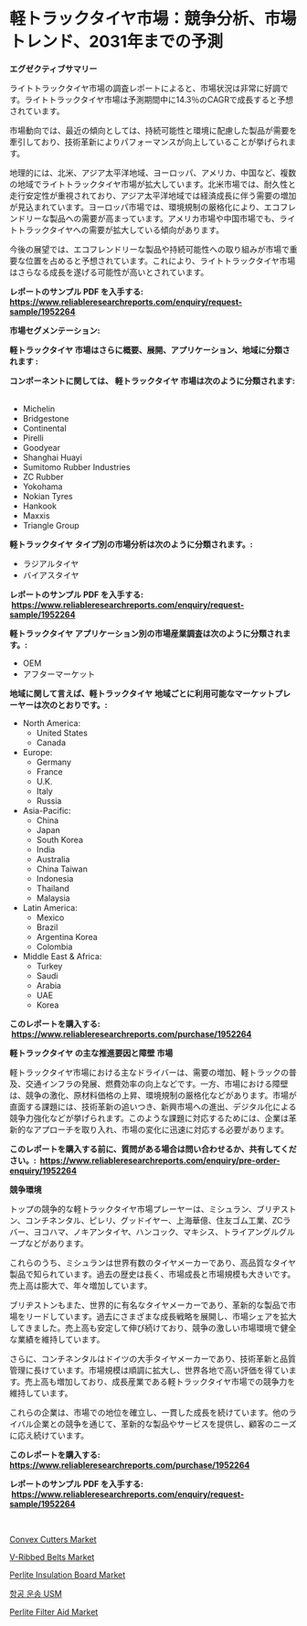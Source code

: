 <p><h1>軽トラックタイヤ市場：競争分析、市場トレンド、2031年までの予測</h1></p><p><strong>エグゼクティブサマリー</strong></p>
<p><p>ライトトラックタイヤ市場の調査レポートによると、市場状況は非常に好調です。ライトトラックタイヤ市場は予測期間中に14.3％のCAGRで成長すると予想されています。</p><p>市場動向では、最近の傾向としては、持続可能性と環境に配慮した製品が需要を牽引しており、技術革新によりパフォーマンスが向上していることが挙げられます。</p><p>地理的には、北米、アジア太平洋地域、ヨーロッパ、アメリカ、中国など、複数の地域でライトトラックタイヤ市場が拡大しています。北米市場では、耐久性と走行安定性が重視されており、アジア太平洋地域では経済成長に伴う需要の増加が見込まれています。ヨーロッパ市場では、環境規制の厳格化により、エコフレンドリーな製品への需要が高まっています。アメリカ市場や中国市場でも、ライトトラックタイヤへの需要が拡大している傾向があります。</p><p>今後の展望では、エコフレンドリーな製品や持続可能性への取り組みが市場で重要な位置を占めると予想されています。これにより、ライトトラックタイヤ市場はさらなる成長を遂げる可能性が高いとされています。</p></p>
<p><strong>レポートのサンプル PDF を入手する: <a href="https://www.reliableresearchreports.com/enquiry/request-sample/1952264">https://www.reliableresearchreports.com/enquiry/request-sample/1952264</a></strong></p>
<p><strong>市場セグメンテーション:</strong></p>
<p><strong> 軽トラックタイヤ 市場はさらに概要、展開、アプリケーション、地域に分類されます :</strong></p>
<p><strong>コンポーネントに関しては、 軽トラックタイヤ 市場は次のように分類されます: &nbsp;</strong></p>
<p><ul><li>Michelin</li><li>Bridgestone</li><li>Continental</li><li>Pirelli</li><li>Goodyear</li><li>Shanghai Huayi</li><li>Sumitomo Rubber Industries</li><li>ZC Rubber</li><li>Yokohama</li><li>Nokian Tyres</li><li>Hankook</li><li>Maxxis</li><li>Triangle Group</li></ul></p>
<p><strong> 軽トラックタイヤ タイプ別の市場分析は次のように分類されます。:</strong></p>
<p><ul><li>ラジアルタイヤ</li><li>バイアスタイヤ</li></ul></p>
<p><strong>レポートのサンプル PDF を入手する: &nbsp;<a href="https://www.reliableresearchreports.com/enquiry/request-sample/1952264">https://www.reliableresearchreports.com/enquiry/request-sample/1952264</a></strong></p>
<p><strong> 軽トラックタイヤ アプリケーション別の市場産業調査は次のように分類されます。:</strong></p>
<p><ul><li>OEM</li><li>アフターマーケット</li></ul></p>
<p><strong>地域に関して言えば、軽トラックタイヤ 地域ごとに利用可能なマーケットプレーヤーは次のとおりです。:</strong></p>
<p><ul>
    <li>
        North America:
        <ul>
            <li>United States</li>
            <li>Canada</li>
        </ul>
    </li>
    <li>
        Europe:
        <ul>
            <li>Germany</li>
            <li>France</li>
            <li>U.K.</li>
            <li>Italy</li>
            <li>Russia</li>
        </ul>
    </li>
    <li>
        Asia-Pacific:
        <ul>
            <li>China</li>
            <li>Japan</li>
            <li>South Korea</li>
            <li>India</li>
            <li>Australia</li>
            <li>China Taiwan</li>
            <li>Indonesia</li>
            <li>Thailand</li>
            <li>Malaysia</li>
        </ul>
    </li>
    <li>
        Latin America:
        <ul>
            <li>Mexico</li>
            <li>Brazil</li>
            <li>Argentina Korea</li>
            <li>Colombia</li>
        </ul>
    </li>
    <li>
        Middle East & Africa:
        <ul>
            <li>Turkey</li>
            <li>Saudi</li>
            <li>Arabia</li>
            <li>UAE</li>
            <li>Korea</li>
        </ul>
    </li>
    </ul></p>
<p><strong>このレポートを購入する: &nbsp;<a href="https://www.reliableresearchreports.com/purchase/1952264">https://www.reliableresearchreports.com/purchase/1952264</a></strong></p>
<p><strong>軽トラックタイヤ の主な推進要因と障壁 市場</strong></p>
<p><p>軽トラックタイヤ市場における主なドライバーは、需要の増加、軽トラックの普及、交通インフラの発展、燃費効率の向上などです。一方、市場における障壁は、競争の激化、原材料価格の上昇、環境規制の厳格化などがあります。市場が直面する課題には、技術革新の追いつき、新興市場への進出、デジタル化による競争力強化などが挙げられます。このような課題に対応するためには、企業は革新的なアプローチを取り入れ、市場の変化に迅速に対応する必要があります。</p></p>
<p><strong>このレポートを購入する前に、質問がある場合は問い合わせるか、共有してください。:&nbsp; <a href="https://www.reliableresearchreports.com/enquiry/pre-order-enquiry/1952264">https://www.reliableresearchreports.com/enquiry/pre-order-enquiry/1952264</a></strong></p>
<p><strong>競争環境</strong></p>
<p><p>トップの競争的な軽トラックタイヤ市場プレーヤーは、ミシュラン、ブリヂストン、コンチネンタル、ピレリ、グッドイヤー、上海華億、住友ゴム工業、ZCラバー、ヨコハマ、ノキアンタイヤ、ハンコック、マキシス、トライアングルグループなどがあります。</p><p>これらのうち、ミシュランは世界有数のタイヤメーカーであり、高品質なタイヤ製品で知られています。過去の歴史は長く、市場成長と市場規模も大きいです。売上高は膨大で、年々増加しています。</p><p>ブリヂストンもまた、世界的に有名なタイヤメーカーであり、革新的な製品で市場をリードしています。過去にさまざまな成長戦略を展開し、市場シェアを拡大してきました。売上高も安定して伸び続けており、競争の激しい市場環境で健全な業績を維持しています。</p><p>さらに、コンチネンタルはドイツの大手タイヤメーカーであり、技術革新と品質管理に長けています。市場規模は順調に拡大し、世界各地で高い評価を得ています。売上高も増加しており、成長産業である軽トラックタイヤ市場での競争力を維持しています。</p><p>これらの企業は、市場での地位を確立し、一貫した成長を続けています。他のライバル企業との競争を通じて、革新的な製品やサービスを提供し、顧客のニーズに応え続けています。</p></p>
<p><strong>このレポートを購入する: &nbsp; <a href="https://www.reliableresearchreports.com/purchase/1952264">https://www.reliableresearchreports.com/purchase/1952264</a></strong></p>
<p><strong>レポートのサンプル PDF を入手する: &nbsp;<a href="https://www.reliableresearchreports.com/enquiry/request-sample/1952264">https://www.reliableresearchreports.com/enquiry/request-sample/1952264</a></strong><strong></strong></p>
<p>&nbsp;</p>
<p><p><a href="https://sudsy-motorcycle-bbc.notion.site/Convex-Cutters-Market-Growth-Market-Trends-COVID-19-Impact-and-Forecasts-for-period-from-2024-2-206a2250e046452db2660b2d99ca7109">Convex Cutters Market</a></p><p><a href="https://issuu.com/reportprime-2/docs/v-ribbed-belts-market-size-2030.pptx">V-Ribbed Belts Market</a></p><p><a href="https://github.com/gulaimolin/Market-Research-Report-List-3/blob/main/perlite-insulation-board-market.md">Perlite Insulation Board Market</a></p><p><a href="https://github.com/lzrvbyqzftro57/Market-Research-Report-List-1/blob/main/3433236192846.md">항공 운송 USM</a></p><p><a href="https://github.com/RoccoManning/Market-Research-Report-List-4/blob/main/perlite-filter-aid-market.md">Perlite Filter Aid Market</a></p></p>